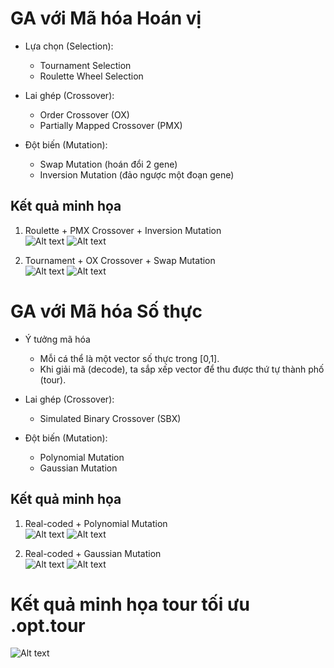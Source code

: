 # GA với Mã hóa Hoán vị
- Lựa chọn (Selection):
    - Tournament Selection
    - Roulette Wheel Selection

- Lai ghép (Crossover):
    - Order Crossover (OX)
    - Partially Mapped Crossover (PMX)

- Đột biến (Mutation):
    - Swap Mutation (hoán đổi 2 gene)
    - Inversion Mutation (đảo ngược một đoạn gene)

## Kết quả minh họa
1. Roulette + PMX Crossover + Inversion Mutation  
    ![Alt text](images/roulette_PMXCrossover_InversionMutation.png)
    ![Alt text](images/bestTour_Roulette_PMXCrossover_InversionMutation.png)

2. Tournament + OX Crossover + Swap Mutation  
    ![Alt text](images/tournament_OXCrossover_SwapMutation.png)
    ![Alt text](images/bestTour_Tournament_OXCrossover_SwapMutation.png)


# GA với Mã hóa Số thực
- Ý tưởng mã hóa
    - Mỗi cá thể là một vector số thực trong [0,1].
    - Khi giải mã (decode), ta sắp xếp vector để thu được thứ tự thành phố (tour).

- Lai ghép (Crossover):
    - Simulated Binary Crossover (SBX)
- Đột biến (Mutation):
    - Polynomial Mutation
    - Gaussian Mutation

## Kết quả minh họa
1. Real-coded + Polynomial Mutation  
    ![Alt text](images/realNumber_PolynomialMutation.png)
    ![Alt text](images/bestTour_realNumber_PolynomialMutation.png)

2. Real-coded + Gaussian Mutation  
    ![Alt text](images/realNumber_GaussianMutation.png)
    ![Alt text](images/bestTour_realNumber_GaussianMutation.png)


# Kết quả minh họa tour tối ưu .opt.tour
![Alt text](images/bestTour.png)